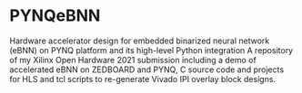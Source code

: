 # PYNQeBNN
Hardware accelerator design for embedded binarized neural network (eBNN) on PYNQ platform and its high-level Python integration
A repository of my Xilinx Open Hardware 2021 submission including a demo of accelerated eBNN on ZEDBOARD and PYNQ, C source code and projects for HLS and tcl scripts to re-generate Vivado IPI overlay block designs.
